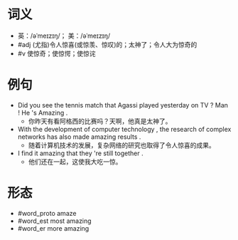 # 词义
- 英：/əˈmeɪzɪŋ/； 美：/əˈmeɪzɪŋ/
- #adj (尤指)令人惊喜(或惊羡、惊叹)的；太神了；令人大为惊奇的
- #v 使惊奇；使惊愕；使惊诧
# 例句
- Did you see the tennis match that Agassi played yesterday on TV ? Man ! He 's Amazing .
	- 你昨天有看阿格西的比赛吗？天啊，他真是太神了。
- With the development of computer technology , the research of complex networks has also made amazing results .
	- 随着计算机技术的发展，复杂网络的研究也取得了令人惊喜的成果。
- I find it amazing that they 're still together .
	- 他们还在一起，这使我大吃一惊。
# 形态
- #word_proto amaze
- #word_est most amazing
- #word_er more amazing
